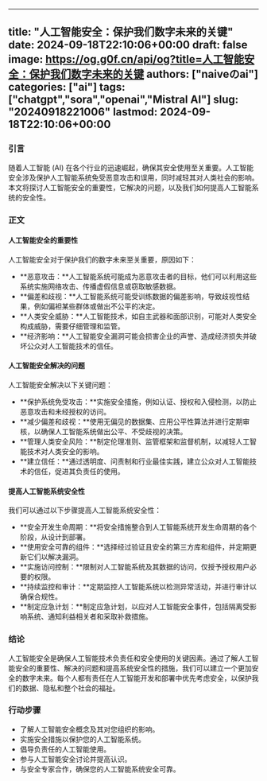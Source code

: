 
---
title: "人工智能安全：保护我们数字未来的关键"
date: 2024-09-18T22:10:06+00:00
draft: false
image: https://og.g0f.cn/api/og?title=人工智能安全：保护我们数字未来的关键
authors: ["naiveのai"]
categories: ["ai"]
tags: ["chatgpt","sora","openai","Mistral AI"]
slug: "20240918221006"
lastmod: 2024-09-18T22:10:06+00:00
---
### 引言

随着人工智能 (AI) 在各个行业的迅速崛起，确保其安全使用至关重要。人工智能安全涉及保护人工智能系统免受恶意攻击和误用，同时减轻其对人类社会的影响。本文将探讨人工智能安全的重要性，它解决的问题，以及我们如何提高人工智能系统的安全性。

### 正文

#### 人工智能安全的重要性

人工智能安全对于保护我们的数字未来至关重要，原因如下：

* **恶意攻击：**人工智能系统可能成为恶意攻击者的目标，他们可以利用这些系统实施网络攻击、传播虚假信息或窃取敏感数据。
* **偏差和歧视：**人工智能系统可能受训练数据的偏差影响，导致歧视性结果，例如偏袒某些群体或做出不公平的决定。
* **人类安全威胁：**人工智能技术，如自主武器和面部识别，可能对人类安全构成威胁，需要仔细管理和监管。
* **经济影响：**人工智能安全漏洞可能会损害企业的声誉、造成经济损失并破坏公众对人工智能技术的信任。

#### 人工智能安全解决的问题

人工智能安全解决以下关键问题：

* **保护系统免受攻击：**实施安全措施，例如认证、授权和入侵检测，以防止恶意攻击和未经授权的访问。
* **减少偏差和歧视：**使用无偏见的数据集、应用公平性算法并进行定期审核，以确保人工智能系统做出公平、不受歧视的决策。
* **管理人类安全风险：**制定伦理准则、监管框架和监督机制，以减轻人工智能技术对人类安全的影响。
* **建立信任：**通过透明度、问责制和行业最佳实践，建立公众对人工智能技术的信任，促进其负责任的使用。

#### 提高人工智能系统安全性

我们可以通过以下步骤提高人工智能系统安全性：

* **安全开发生命周期：**将安全措施整合到人工智能系统开发生命周期的各个阶段，从设计到部署。
* **使用安全可靠的组件：**选择经过验证且安全的第三方库和组件，并定期更新它们以解决漏洞。
* **实施访问控制：**限制对人工智能系统及其数据的访问，仅授予授权用户必要的权限。
* **持续监控和审计：**定期监控人工智能系统以检测异常活动，并进行审计以确保合规性。
* **制定应急计划：**制定应急计划，以应对人工智能安全事件，包括隔离受影响系统、通知利益相关者和采取补救措施。

### 结论

人工智能安全是确保人工智能技术负责任和安全使用的关键因素。通过了解人工智能安全的重要性、解决的问题和提高系统安全性的措施，我们可以建立一个更加安全的数字未来。每个人都有责任在人工智能开发和部署中优先考虑安全，以保护我们的数据、隐私和整个社会的福祉。

### 行动步骤

* 了解人工智能安全概念及其对您组织的影响。
* 实施安全措施以保护您的人工智能系统。
* 倡导负责任的人工智能使用。
* 参与人工智能安全讨论并提高认识。
* 与安全专家合作，确保您的人工智能系统安全可靠。